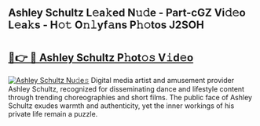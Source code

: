 ## Ashley Schultz L𝚎a𝚔ed N𝚞𝚍e - Part-cGZ Vi𝚍𝚎o L𝚎a𝚔s - H𝚘𝚝 O𝚗𝚕yf𝚊ns P𝚑𝚘tos J2SOH

# <h2><a href="http://kf217x.oniu.top/?m=Ashley+Schultz">🔗👉 🔴 Ashley Schultz P𝚑ot𝚘𝚜 V𝚒d𝚎o</a></h2>

[![Ashley Schultz Nu𝚍e𝚜](https://i.imgur.com/0qMVB7G.gif)](http://kf217x.oniu.top/?m=Ashley+Schultz)
Digital media artist and amusement provider Ashley Schultz, recognized for disseminating dance and lifestyle content through trending choreographies and short films. The public face of Ashley Schultz exudes warmth and authenticity, yet the inner workings of his private life remain a puzzle.  
